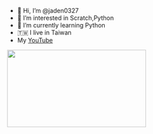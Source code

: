 - 👋 Hi, I’m @jaden0327
- 👀 I’m interested in Scratch,Python
- 🌱 I’m currently learning Python
- 🇹🇼 I live in Taiwan
- My <a href="https://www.youtube.com/@SkyWars_Noob">YouTube</a>

<img src="https://media.tenor.com/SJpYcRM3Q6kAAAAS/%E9%B8%A1%E4%BD%A0%E5%A4%AA%E7%BE%8E.gif" width="322" height="180" align="top">

<!---
jaden0327/jaden0327 is a ✨ special ✨ repository because its `README.md` (this file) appears on your GitHub profile.
You can click the Preview link to take a look at your changes.
--->
